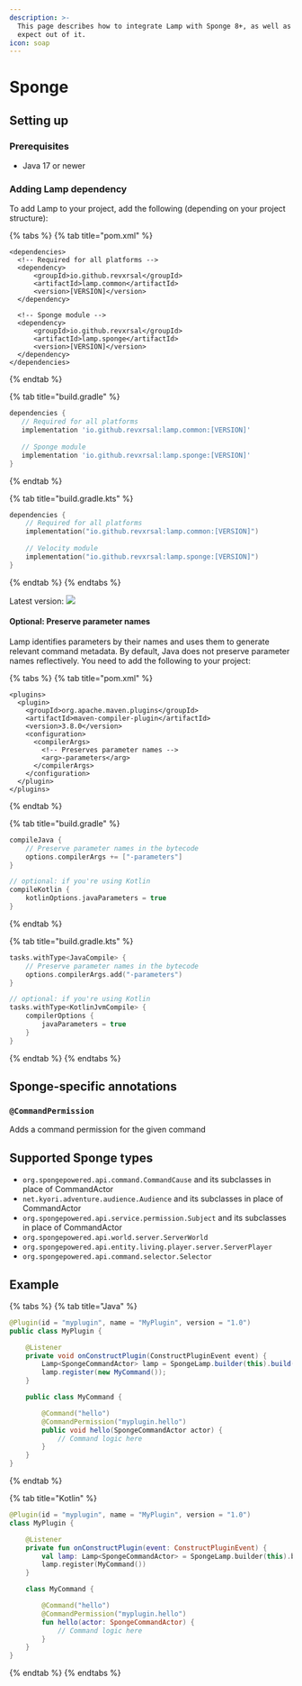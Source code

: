 ```yaml
---
description: >-
  This page describes how to integrate Lamp with Sponge 8+, as well as what to
  expect out of it.
icon: soap
---
```


# Sponge

## Setting up

### Prerequisites

* Java 17 or newer

### Adding Lamp dependency

To add Lamp to your project, add the following (depending on your project structure):

{% tabs %}
{% tab title="pom.xml" %}
```markup
<dependencies>
  <!-- Required for all platforms -->
  <dependency>
      <groupId>io.github.revxrsal</groupId>
      <artifactId>lamp.common</artifactId> 
      <version>[VERSION]</version>
  </dependency>

  <!-- Sponge module -->
  <dependency>
      <groupId>io.github.revxrsal</groupId>
      <artifactId>lamp.sponge</artifactId>
      <version>[VERSION]</version>
  </dependency>  
</dependencies>
```
{% endtab %}

{% tab title="build.gradle" %}
```groovy
dependencies {
   // Required for all platforms
   implementation 'io.github.revxrsal:lamp.common:[VERSION]'
   
   // Sponge module
   implementation 'io.github.revxrsal:lamp.sponge:[VERSION]'
}
```
{% endtab %}

{% tab title="build.gradle.kts" %}
```kotlin
dependencies {
    // Required for all platforms
    implementation("io.github.revxrsal:lamp.common:[VERSION]")
    
    // Velocity module
    implementation("io.github.revxrsal:lamp.sponge:[VERSION]")
}
```
{% endtab %}
{% endtabs %}

Latest version: ![](https://img.shields.io/maven-metadata/v/https/repo1.maven.org/maven2/io/github/revxrsal/lamp.common/maven-metadata.xml.svg?label=maven%20central\&colorB=brightgreen)

#### Optional: Preserve parameter names

Lamp identifies parameters by their names and uses them to generate relevant command metadata. By default, Java does not preserve parameter names reflectively. You need to add the following to your project:

{% tabs %}
{% tab title="pom.xml" %}
```markup
<plugins>
  <plugin>
    <groupId>org.apache.maven.plugins</groupId>
    <artifactId>maven-compiler-plugin</artifactId>
    <version>3.8.0</version>
    <configuration>
      <compilerArgs>
        <!-- Preserves parameter names -->
        <arg>-parameters</arg>
      </compilerArgs>
    </configuration>
  </plugin>
</plugins>
```
{% endtab %}

{% tab title="build.gradle" %}
```groovy
compileJava { 
    // Preserve parameter names in the bytecode
    options.compilerArgs += ["-parameters"]
}

// optional: if you're using Kotlin
compileKotlin {
    kotlinOptions.javaParameters = true
}
```
{% endtab %}

{% tab title="build.gradle.kts" %}
```kotlin
tasks.withType<JavaCompile> {
    // Preserve parameter names in the bytecode
    options.compilerArgs.add("-parameters")
}

// optional: if you're using Kotlin
tasks.withType<KotlinJvmCompile> {
    compilerOptions {
        javaParameters = true
    }
}
```
{% endtab %}
{% endtabs %}

## Sponge-specific annotations

### `@CommandPermission`

Adds a command permission for the given command

## Supported Sponge types

* `org.spongepowered.api.command.CommandCause` and its subclasses in place of CommandActor
* `net.kyori.adventure.audience.Audience` and its subclasses in place of CommandActor
* `org.spongepowered.api.service.permission.Subject` and its subclasses in place of CommandActor
* `org.spongepowered.api.world.server.ServerWorld`
* `org.spongepowered.api.entity.living.player.server.ServerPlayer`
* `org.spongepowered.api.command.selector.Selector`

## Example

{% tabs %}
{% tab title="Java" %}
```java
@Plugin(id = "myplugin", name = "MyPlugin", version = "1.0")
public class MyPlugin {

    @Listener
    private void onConstructPlugin(ConstructPluginEvent event) {
        Lamp<SpongeCommandActor> lamp = SpongeLamp.builder(this).build();
        lamp.register(new MyCommand());
    }

    public class MyCommand {

        @Command("hello")
        @CommandPermission("myplugin.hello")
        public void hello(SpongeCommandActor actor) {
            // Command logic here
        }
    }
}
```
{% endtab %}

{% tab title="Kotlin" %}
```kotlin
@Plugin(id = "myplugin", name = "MyPlugin", version = "1.0")
class MyPlugin {

    @Listener
    private fun onConstructPlugin(event: ConstructPluginEvent) {
        val lamp: Lamp<SpongeCommandActor> = SpongeLamp.builder(this).build()
        lamp.register(MyCommand())
    }

    class MyCommand {

        @Command("hello")
        @CommandPermission("myplugin.hello")
        fun hello(actor: SpongeCommandActor) {
            // Command logic here
        }
    }
}
```
{% endtab %}
{% endtabs %}
